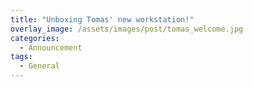 ```yaml
---
title: "Unboxing Tomas' new workstation!"
overlay_image: /assets/images/post/tomas_welcome.jpg
categories:
  - Announcement
tags:
  - General
---
```

